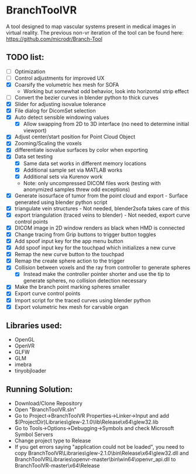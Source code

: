 # BranchToolVR

A tool designed to map vascular systems present in medical images in virtual reality. The previous non-vr iteration of the tool can be found here: https://github.com/microdr/Branch-Tool

## TODO list:
- [ ] Optimization
- [ ] Control adjustments for improved UX
- [x] Coarsify the volumetric hex mesh for SOFA
	- Working but somewhat odd behavior, look into horizontal strip effect
- [ ] Convert the bezier curves in blender python to thick curves
- [x] Slider for adjusting isovalue tolerance
- [x] File dialog for DicomSet selection
- [x] Auto detect sensible windowing values
	- [x] Allow swapping from 2D to 3D interface (no need to determine initial viewport)
- [x] Adjust center/start position for Point Cloud Object
- [x] Zooming/Scaling the voxels
- [x] differentiate isovalue surfaces by color when exporting
- [x] Data set testing
	- [x] Same data set works in different memory locations
	- [x] Additional sample set via MATLAB works
	- [x] Additional sets via Kurenov work
	- Note: only uncompressed DICOM files work (testing with anonymized samples threw odd exceptions)
- [x] Generate isosurface of tumor from the point cloud and export - Surface generated using blender python script
- [x] triangulate vein structures - Not needed, blender2sofa takes care of this
- [x] export triangulation (traced veins to blender) - Not needed, export curve control points
- [x] DICOM image in 2D window renders as black when HMD is connected
- [x] Change tracing from Grip buttons to trigger button toggles
- [x] Add spoof input key for the app menu button
- [x] Add spoof input key for the touchpad which initializes a new curve
- [x] Remap the new curve button to the touchpad
- [x] Remap the create sphere action to the trigger
- [x] Collision between voxels and the ray from controller to generate spheres
	- [x] Instead make the controller pointer shorter and use the tip to generate spheres, no collision detection necessary
- [x] Make the branch point marking spheres smaller
- [x] Export curve control points
- [x] Import script for the traced curves using blender python
- [x] Export volumetric hex mesh for carvable organ

## Libraries used:
* OpenGL
* OpenVR
* GLFW
* GLM
* imebra
* tinyobjloader

## Running Solution:
- Download/Clone Repository
- Open "BranchToolVR.sln"
- Go to Project->BranchToolVR Properties->Linker->Input and add $(ProjectDir)Libraries\glew-2.1.0\lib\Release\x64\glew32.lib
- Go to Tools->Options->Debugging->Symbols and check Microsoft Symbol Servers
- Change project type to Release
- If you get errors saying "application could not be loaded", you need to copy BranchToolVR\Libraries\glew-2.1.0\bin\Release\x64\glew32.dll and BranchToolVR\Libraries\openvr-master\bin\win64\openvr_api.dll to BranchToolVR-master\x64\Release
